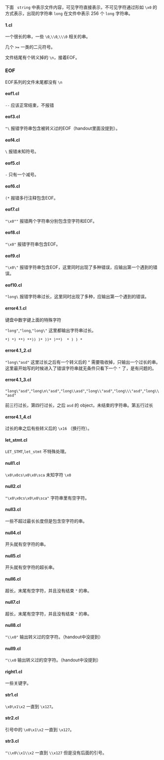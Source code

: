 下面 ` string` 中表示文件内容，可见字符直接表示，不可见字符通过形如 `\x0` 的方式表示，出现的字符串 `long` 在文件中表示 256 个 `long` 字符串。

#### 1.cl

一个很长的串，一些 `\0`,`\\0`,`\\\0` 相关的串。

几个 `>=` 一类的二元符号。

文件结尾有个转义掉的 `\n`，接着EOF。

### EOF

EOF系列的文件末尾都没有 `\n`

#### eof1.cl

`--` 应该正常结束，不报错

#### eof3.cl

`"\` 报错字符串包含被转义过的EOF（handout里面没提到）。

#### eof4.cl

`\` 报错未知符号。

#### eof5.cl

`-`  只有一个减号。

#### eof6.cl

`(*` 报错多行注释包含EOF。

#### eof7.cl

`"\x0""` 报错两个字符串分别包含空字符和EOF。

#### eof8.cl

`"\x0"` 报错字符串包含EOF。

#### eof9.cl

`"\x0\"` 报错字符串包含EOF，这里同时出现了多种错误，应输出第一个遇到的错误。

#### eof10.cl

`"long\` 报错字符串过长，这里同时出现了多种，应输出第一个遇到的错误。

#### error4.1.cl

键盘中数字键上面的特殊字符

`"long"`,`"long`,`"long\"` 这里都输出字符串过长。

`*) *) **) **)) )* ))* )**)  * ) ) *`

#### error4.1_2.cl

`"long\"asd"` 这里过长之后有一个转义后的 `”` 需要吸收掉，只输出一个过长的串。这里最开始写的时候进入了错误字符串就无条件只看下一个 `"` 了，是有问题的。

#### error4.1_3.cl

`"long\"asd"`,`"long\n\"asd"`,`"long\\asd"`,`"long\\"asd"`,`"long\\\"asd"`,`"long\\"asd"`

前三行过长，第四行过长，之后 `asd` 的 object，未结束的字符串。第五行过长

#### error4.1_4.cl

过长的串之后有些转义后的 `\x16` （换行符）。

#### let_stmt.cl

`LET_STMT`,`let_stmt` 不特殊处理。 

#### null1.cl

`\x0\x0cs\x0\x0\sca` 未知字符 `\x0`

#### null2.cl

`"\x0\x0cs\x0\x0\sca"` 字符串里有空字符。

#### null3.cl

一些不超过最长长度但是包含空字符的串。

#### null4.cl

开头就有空字符的串。

#### null5.cl

开头就有空字符的超长串。

#### null6.cl

超长，末尾有空字符，并且没有结束 `"` 的串。

#### null7.cl

超长，末尾有空字符，并且没有结束 `"` 的串。

#### null8.cl

`"\\x0"` 输出转义过的空字符。（handout中没提到）

#### null9.cl

`"\\x0` 输出转义过的空字符。（handout中没提到）

#### right1.cl

一些关键字。

#### str1.cl

`\x0\x1\x2` 一直到 `\x127`。

#### str2.cl

引号中的 `\x0\x1\x2` 一直到 `\x127`。

#### str3.cl

 `"\\x0\\x1\\x2` 一直到 `\\x127` 但是没有后面的引号。

